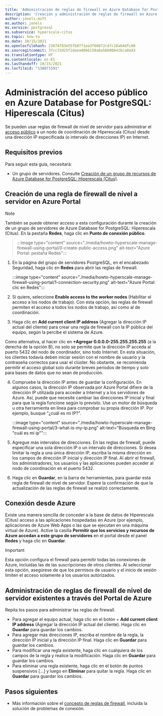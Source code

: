 ```yaml
---
title: 'Administración de reglas de firewall en Azure Database for PostgreSQL: Hiperescala (Citus)'
description: 'Creación y administración de reglas de firewall en Azure Database for PostgreSQL: Hiperescala (Citus) mediante Azure Portal'
author: jonels-msft
ms.author: jonels
ms.service: postgresql
ms.subservice: hyperscale-citus
ms.topic: how-to
ms.date: 10/15/2021
ms.openlocfilehash: 23874f83e55fb8ff1ea3f60872cdfc10a64dfc80
ms.sourcegitcommit: 37cc33d25f2daea40b6158a8a56b08641bca0a43
ms.translationtype: HT
ms.contentlocale: es-ES
ms.lasthandoff: 10/15/2021
ms.locfileid: "130071591"
---
```

# <a name="manage-public-access-for-azure-database-for-postgresql---hyperscale-citus"></a>Administración del acceso público en Azure Database for PostgreSQL: Hiperescala (Citus)

Se pueden usar reglas de firewall de nivel de servidor para administrar el [acceso público](concepts-hyperscale-firewall-rules.md) a un nodo de coordinación de Hiperescala (Citus) desde una dirección IP especificada (o intervalo de direcciones IP) en Internet.

## <a name="prerequisites"></a>Requisitos previos
Para seguir esta guía, necesitará:
- Un grupo de servidores. Consulte [Creación de un grupo de recursos de Azure Database for PostgreSQL: Hiperescala (Citus)](quickstart-create-hyperscale-portal.md).

## <a name="create-a-server-level-firewall-rule-in-the-azure-portal"></a>Creación de una regla de firewall de nivel a servidor en Azure Portal

> [!NOTE]
> También se puede obtener acceso a esta configuración durante la creación de un grupo de servidores de Azure Database for PostgreSQL: Hiperescala (Citus). En la pestaña **Redes**, haga clic en **Punto de conexión público**.

> :::image type="content" source="./media/howto-hyperscale-manage-firewall-using-portal/0-create-public-access.png" alt-text="Azure Portal: pestaña Redes":::

1. En la página del grupo de servidores PostgreSQL, en el encabezado Seguridad, haga clic en **Redes** para abrir las reglas de firewall.

   :::image type="content" source="./media/howto-hyperscale-manage-firewall-using-portal/1-connection-security.png" alt-text="Azure Portal: clic en Redes":::

2. Si quiere, seleccione **Enable access to the worker nodes** (Habilitar el acceso a los nodos de trabajo). Con esta opción, las reglas de firewall permiten el acceso a todos los nodos de trabajo, así como al de coordinación.

3. Haga clic en **Add current client IP address** (Agregar la dirección IP actual del cliente) para crear una regla de firewall con la IP pública del equipo, según la percibe el sistema de Azure.

Como alternativa, al hacer clic en **+Agregar 0.0.0.0-255.255.255.255** (a la derecha de la opción B), no solo se permite que la dirección IP acceda al puerto 5432 del nodo de coordinador, sino todo Internet. En esta situación, los clientes todavía deben iniciar sesión con el nombre de usuario y la contraseña correctos para usar el clúster. No obstante, se recomienda permitir el acceso global solo durante breves períodos de tiempo y solo para bases de datos que no sean de producción.

4. Compruebe la dirección IP antes de guardar la configuración. En algunos casos, la dirección IP observada por Azure Portal difiere de la dirección IP utilizada para acceder a Internet y a los servidores de Azure. Así, puede que necesite cambiar las direcciones IP inicial y final para que la regla funcione según lo previsto.
   Use un motor de búsqueda u otra herramienta en línea para comprobar su propia dirección IP. Por ejemplo, busque "¿cuál es mi IP?".

   :::image type="content" source="./media/howto-hyperscale-manage-firewall-using-portal/3-what-is-my-ip.png" alt-text="Búsqueda en Bing &quot;cuál es mi ip&quot;":::

5. Agregue más intervalos de direcciones. En las reglas de firewall, puede especificar una sola dirección IP o un intervalo de direcciones. Si desea limitar la regla a una única dirección IP, escriba la misma dirección en los campos de dirección IP inicial y dirección IP final. Al abrir el firewall, los administradores, los usuarios y las aplicaciones pueden acceder al nodo de coordinación en el puerto 5432.

6. Haga clic en **Guardar**, en la barra de herramientas, para guardar esta regla de firewall de nivel de servidor. Espere la confirmación de que la actualización de las reglas de firewall se realizó correctamente.

## <a name="connecting-from-azure"></a>Conexión desde Azure

Existe una manera sencilla de conceder a la base de datos de Hiperescala (Citus) acceso a las aplicaciones hospedadas en Azure (por ejemplo, aplicaciones de Azure Web Apps o las que se ejecutan en una máquina virtual de Azure). Active la casilla **Permitir que los servicios y recursos de Azure accedan a este grupo de servidores** en el portal desde el panel **Redes** y haga clic en **Guardar**.

> [!IMPORTANT]
> Esta opción configura el firewall para permitir todas las conexiones de Azure, incluidas las de las suscripciones de otros clientes. Al seleccionar esta opción, asegúrese de que los permisos de usuario y el inicio de sesión limiten el acceso solamente a los usuarios autorizados.

## <a name="manage-existing-server-level-firewall-rules-through-the-azure-portal"></a>Administración de reglas de firewall de nivel de servidor existentes a través del Portal de Azure
Repita los pasos para administrar las reglas de firewall.
* Para agregar el equipo actual, haga clic en el botón + **Add current client IP address** (Agregar la dirección IP actual del cliente). Haga clic en **Guardar** para guardar los cambios.
* Para agregar más direcciones IP, escriba el nombre de la regla, la dirección IP inicial y la dirección IP final. Haga clic en **Guardar** para guardar los cambios.
* Para modificar una regla existente, haga clic en cualquiera de los campos de la regla y realice la modificación. Haga clic en **Guardar** para guardar los cambios.
* Para eliminar una regla existente, haga clic en el botón de puntos suspensivos […] y luego en **Eliminar** para quitar la regla. Haga clic en **Guardar** para guardar los cambios.

## <a name="next-steps"></a>Pasos siguientes
- Más información sobre el [concepto de reglas de firewall](concepts-hyperscale-firewall-rules.md), incluida la solución de problemas de conexión.
